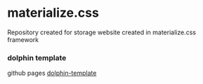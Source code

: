 # materialize.css
Repository created for storage website created in materialize.css framework

### dolphin template
github pages [dolphin-template](https://lukasz-otowski.github.io/Materializecss/dolphins-template/index)